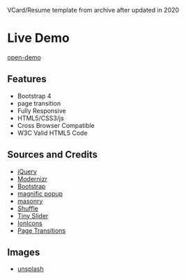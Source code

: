 VCard/Resume template from archive after updated in 2020

# Live Demo
[open-demo](https://abdalidahir.github.io/free-Bootstrap-cv-resume-card-template/intro.html)

## Features

*   Bootstrap 4
*   page transition
*   Fully Responsive
*   HTML5/CSS3/js
*   Cross Browser Compatible
*   W3C Valid HTML5 Code

## Sources and Credits

*   [jQuery](https://jquery.com/)
*   [Modernizr](https://modernizr.com/)
*   [Bootstrap](https://getbootstrap.com/)
*   [magnific popup](https://dimsemenov.com/plugins/magnific-popup/)
*   [masonry](https://masonry.desandro.com/)
*   [Shuffle](https://vestride.github.io/Shuffle/)
*   [Tiny Slider](https://github.com/ganlanyuan/tiny-slider)
*   [IonIcons](https://ionicons.com/v2/)
*   [Page Transitions](https://tympanus.net/Development/PageTransitions/)

## Images
*   [unsplash](https://unsplash.com/)

